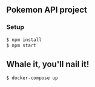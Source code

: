 ## Pokemon API project

### Setup
```bash
$ npm install
$ npm start
```


## Whale it, you'll nail it!
```bash
$ docker-compose up
```